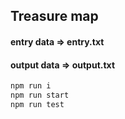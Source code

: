 ## Treasure map

#### entry data => entry.txt
#### output data => output.txt

```bash
npm run i
npm run start
npm run test
```